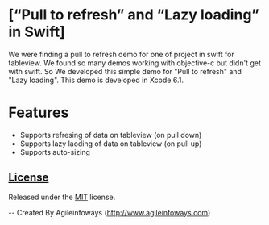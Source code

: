# [“Pull to refresh” and “Lazy loading” in Swift]

We were finding a pull to refresh demo for one of project in swift for tableview.
We found so many demos working with objective-c but didn't get with swift. 
So We developed this simple demo for "Pull to refresh" and "Lazy loading".
This demo is developed in Xcode 6.1.

# Features

- Supports refresing of data on tableview (on pull down)
- Supports lazy laoding of data on tableview (on pull up)
- Supports auto-sizing

## [License](https://)

Released under the [MIT](http://opensource.org/licenses/mit-license.html) license.

-- Created By Agileinfoways (http://www.agileinfoways.com)

